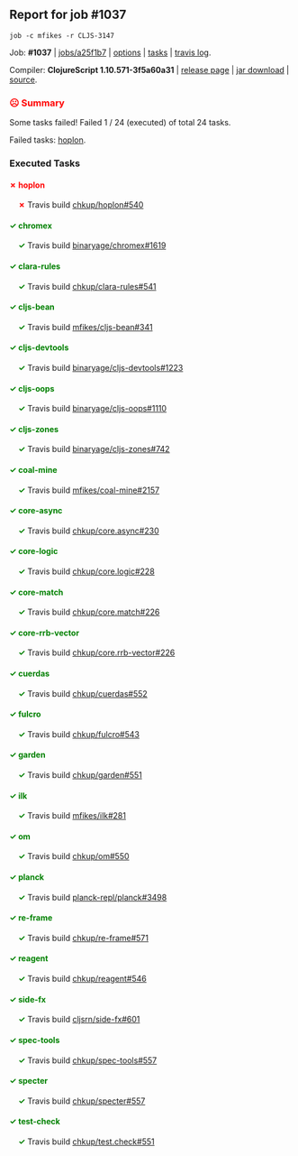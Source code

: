 ## Report for job #1037
```
job -c mfikes -r CLJS-3147
```


Job: **#1037** | [jobs/a25f1b7](https://github.com/cljs-oss/canary/commit/a25f1b7804a58021567d18bef91a41269c4709af) | [options](options.edn) | [tasks](tasks.edn) | [travis log](https://travis-ci.org/cljs-oss/canary/builds/565270748).

Compiler: **ClojureScript 1.10.571-3f5a60a31** | [release page](https://github.com/cljs-oss/canary/releases/tag/r1.10.571-3f5a60a31) | [jar download](https://github.com/cljs-oss/canary/releases/download/r1.10.571-3f5a60a31/clojurescript-1.10.571-3f5a60a31.jar) | [source](https://github.com/mfikes/clojurescript/commit/3f5a60a31ac1aae9eb509da26249db51316c34e6).

### <b style='color:red'>☹ Summary</b>

Some tasks failed! Failed 1 / 24 (executed) of total 24 tasks.

Failed tasks: [hoplon](#-hoplon).

### Executed Tasks

#### <b style='color:red'>&#x2717; hoplon</b>
&nbsp;&nbsp;&nbsp;&nbsp;<b style='color:red'>&#x2717;</b> Travis build [chkup/hoplon#540](https://travis-ci.org/chkup/hoplon/builds/565271643)<br>

#### <b style='color:green'>&#x2713; chromex</b>
&nbsp;&nbsp;&nbsp;&nbsp;<b style='color:green'>&#x2713;</b> Travis build [binaryage/chromex#1619](https://travis-ci.org/binaryage/chromex/builds/565271562)<br>

#### <b style='color:green'>&#x2713; clara-rules</b>
&nbsp;&nbsp;&nbsp;&nbsp;<b style='color:green'>&#x2713;</b> Travis build [chkup/clara-rules#541](https://travis-ci.org/chkup/clara-rules/builds/565271580)<br>

#### <b style='color:green'>&#x2713; cljs-bean</b>
&nbsp;&nbsp;&nbsp;&nbsp;<b style='color:green'>&#x2713;</b> Travis build [mfikes/cljs-bean#341](https://travis-ci.org/mfikes/cljs-bean/builds/565271592)<br>

#### <b style='color:green'>&#x2713; cljs-devtools</b>
&nbsp;&nbsp;&nbsp;&nbsp;<b style='color:green'>&#x2713;</b> Travis build [binaryage/cljs-devtools#1223](https://travis-ci.org/binaryage/cljs-devtools/builds/565271590)<br>

#### <b style='color:green'>&#x2713; cljs-oops</b>
&nbsp;&nbsp;&nbsp;&nbsp;<b style='color:green'>&#x2713;</b> Travis build [binaryage/cljs-oops#1110](https://travis-ci.org/binaryage/cljs-oops/builds/565271581)<br>

#### <b style='color:green'>&#x2713; cljs-zones</b>
&nbsp;&nbsp;&nbsp;&nbsp;<b style='color:green'>&#x2713;</b> Travis build [binaryage/cljs-zones#742](https://travis-ci.org/binaryage/cljs-zones/builds/565271588)<br>

#### <b style='color:green'>&#x2713; coal-mine</b>
&nbsp;&nbsp;&nbsp;&nbsp;<b style='color:green'>&#x2713;</b> Travis build [mfikes/coal-mine#2157](https://travis-ci.org/mfikes/coal-mine/builds/565271594)<br>

#### <b style='color:green'>&#x2713; core-async</b>
&nbsp;&nbsp;&nbsp;&nbsp;<b style='color:green'>&#x2713;</b> Travis build [chkup/core.async#230](https://travis-ci.org/chkup/core.async/builds/565271602)<br>

#### <b style='color:green'>&#x2713; core-logic</b>
&nbsp;&nbsp;&nbsp;&nbsp;<b style='color:green'>&#x2713;</b> Travis build [chkup/core.logic#228](https://travis-ci.org/chkup/core.logic/builds/565271612)<br>

#### <b style='color:green'>&#x2713; core-match</b>
&nbsp;&nbsp;&nbsp;&nbsp;<b style='color:green'>&#x2713;</b> Travis build [chkup/core.match#226](https://travis-ci.org/chkup/core.match/builds/565271610)<br>

#### <b style='color:green'>&#x2713; core-rrb-vector</b>
&nbsp;&nbsp;&nbsp;&nbsp;<b style='color:green'>&#x2713;</b> Travis build [chkup/core.rrb-vector#226](https://travis-ci.org/chkup/core.rrb-vector/builds/565271616)<br>

#### <b style='color:green'>&#x2713; cuerdas</b>
&nbsp;&nbsp;&nbsp;&nbsp;<b style='color:green'>&#x2713;</b> Travis build [chkup/cuerdas#552](https://travis-ci.org/chkup/cuerdas/builds/565271618)<br>

#### <b style='color:green'>&#x2713; fulcro</b>
&nbsp;&nbsp;&nbsp;&nbsp;<b style='color:green'>&#x2713;</b> Travis build [chkup/fulcro#543](https://travis-ci.org/chkup/fulcro/builds/565271688)<br>

#### <b style='color:green'>&#x2713; garden</b>
&nbsp;&nbsp;&nbsp;&nbsp;<b style='color:green'>&#x2713;</b> Travis build [chkup/garden#551](https://travis-ci.org/chkup/garden/builds/565271639)<br>

#### <b style='color:green'>&#x2713; ilk</b>
&nbsp;&nbsp;&nbsp;&nbsp;<b style='color:green'>&#x2713;</b> Travis build [mfikes/ilk#281](https://travis-ci.org/mfikes/ilk/builds/565271664)<br>

#### <b style='color:green'>&#x2713; om</b>
&nbsp;&nbsp;&nbsp;&nbsp;<b style='color:green'>&#x2713;</b> Travis build [chkup/om#550](https://travis-ci.org/chkup/om/builds/565271738)<br>

#### <b style='color:green'>&#x2713; planck</b>
&nbsp;&nbsp;&nbsp;&nbsp;<b style='color:green'>&#x2713;</b> Travis build [planck-repl/planck#3498](https://travis-ci.org/planck-repl/planck/builds/565271695)<br>

#### <b style='color:green'>&#x2713; re-frame</b>
&nbsp;&nbsp;&nbsp;&nbsp;<b style='color:green'>&#x2713;</b> Travis build [chkup/re-frame#571](https://travis-ci.org/chkup/re-frame/builds/565271697)<br>

#### <b style='color:green'>&#x2713; reagent</b>
&nbsp;&nbsp;&nbsp;&nbsp;<b style='color:green'>&#x2713;</b> Travis build [chkup/reagent#546](https://travis-ci.org/chkup/reagent/builds/565271666)<br>

#### <b style='color:green'>&#x2713; side-fx</b>
&nbsp;&nbsp;&nbsp;&nbsp;<b style='color:green'>&#x2713;</b> Travis build [cljsrn/side-fx#601](https://travis-ci.org/cljsrn/side-fx/builds/565271722)<br>

#### <b style='color:green'>&#x2713; spec-tools</b>
&nbsp;&nbsp;&nbsp;&nbsp;<b style='color:green'>&#x2713;</b> Travis build [chkup/spec-tools#557](https://travis-ci.org/chkup/spec-tools/builds/565271672)<br>

#### <b style='color:green'>&#x2713; specter</b>
&nbsp;&nbsp;&nbsp;&nbsp;<b style='color:green'>&#x2713;</b> Travis build [chkup/specter#557](https://travis-ci.org/chkup/specter/builds/565271751)<br>

#### <b style='color:green'>&#x2713; test-check</b>
&nbsp;&nbsp;&nbsp;&nbsp;<b style='color:green'>&#x2713;</b> Travis build [chkup/test.check#551](https://travis-ci.org/chkup/test.check/builds/565271759)<br>
